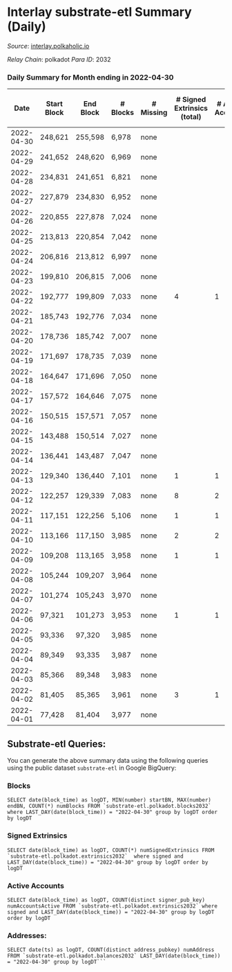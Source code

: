 # Interlay substrate-etl Summary (Daily)

_Source_: [interlay.polkaholic.io](https://interlay.polkaholic.io)

*Relay Chain*: polkadot
*Para ID*: 2032



### Daily Summary for Month ending in 2022-04-30


| Date | Start Block | End Block | # Blocks | # Missing | # Signed Extrinsics (total) | # Active Accounts | # Addresses with Balances | # Events | # Transfers | # XCM Transfers In | # XCM Transfers Out |
| ---- | ----------- | --------- | -------- | --------- | --------------------------- | ----------------- | ------------------------- | -------- | ----------- | ------------------ | ------------------- |
| 2022-04-30 | 248,621 | 255,598 | 6,978 | none  |  |  | 42 | 27,918 |   |   |   |
| 2022-04-29 | 241,652 | 248,620 | 6,969 | none  |  |  | 42 | 27,880 |   |   |   |
| 2022-04-28 | 234,831 | 241,651 | 6,821 | none  |  |  | 42 | 27,288 |   |   |   |
| 2022-04-27 | 227,879 | 234,830 | 6,952 | none  |  |  | 42 | 27,812 |   |   |   |
| 2022-04-26 | 220,855 | 227,878 | 7,024 | none  |  |  | 42 | 28,100 |   |   |   |
| 2022-04-25 | 213,813 | 220,854 | 7,042 | none  |  |  | 42 | 28,172 |   |   |   |
| 2022-04-24 | 206,816 | 213,812 | 6,997 | none  |  |  | 42 | 27,992 |   |   |   |
| 2022-04-23 | 199,810 | 206,815 | 7,006 | none  |  |  | 42 | 28,030 |   |   |   |
| 2022-04-22 | 192,777 | 199,809 | 7,033 | none  | 4 | 1 | 42 | 28,156 | 4 ($20,598,016) |   |   |
| 2022-04-21 | 185,743 | 192,776 | 7,034 | none  |  |  | 38 | 28,140 |   |   |   |
| 2022-04-20 | 178,736 | 185,742 | 7,007 | none  |  |  | 38 | 28,032 |   |   |   |
| 2022-04-19 | 171,697 | 178,735 | 7,039 | none  |  |  | 38 | 28,160 |   |   |   |
| 2022-04-18 | 164,647 | 171,696 | 7,050 | none  |  |  | 38 | 28,204 |   |   |   |
| 2022-04-17 | 157,572 | 164,646 | 7,075 | none  |  |  | 38 | 28,304 |   |   |   |
| 2022-04-16 | 150,515 | 157,571 | 7,057 | none  |  |  | 38 | 28,235 |   |   |   |
| 2022-04-15 | 143,488 | 150,514 | 7,027 | none  |  |  | 38 | 28,112 |   |   |   |
| 2022-04-14 | 136,441 | 143,487 | 7,047 | none  |  |  | 38 | 28,192 |   |   |   |
| 2022-04-13 | 129,340 | 136,440 | 7,101 | none  | 1 | 1 | 38 | 28,413 | 1 ($12,873,760) |   |   |
| 2022-04-12 | 122,257 | 129,339 | 7,083 | none  | 8 | 2 | 37 | 28,352 |   |   |   |
| 2022-04-11 | 117,151 | 122,256 | 5,106 | none  | 1 | 1 | 36 | 20,430 |   |   |   |
| 2022-04-10 | 113,166 | 117,150 | 3,985 | none  | 2 | 2 | 36 | 15,945 |   |   |   |
| 2022-04-09 | 109,208 | 113,165 | 3,958 | none  | 1 | 1 | 34 | 15,835 |   |   |   |
| 2022-04-08 | 105,244 | 109,207 | 3,964 | none  |  |  | 33 | 15,858 |   |   |   |
| 2022-04-07 | 101,274 | 105,243 | 3,970 | none  |  |  | 33 | 15,882 |   |   |   |
| 2022-04-06 | 97,321 | 101,273 | 3,953 | none  | 1 | 1 | 33 | 15,818 |   |   |   |
| 2022-04-05 | 93,336 | 97,320 | 3,985 | none  |  |  | 33 | 15,943 |   |   |   |
| 2022-04-04 | 89,349 | 93,335 | 3,987 | none  |  |  | 33 | 15,950 |   |   |   |
| 2022-04-03 | 85,366 | 89,348 | 3,983 | none  |  |  | 33 | 15,934 |   |   |   |
| 2022-04-02 | 81,405 | 85,365 | 3,961 | none  | 3 | 1 | 33 | 15,849 |   |   |   |
| 2022-04-01 | 77,428 | 81,404 | 3,977 | none  |  |  | 32 | 15,910 |   |   |   |

## Substrate-etl Queries:
You can generate the above summary data using the following queries using the public dataset `substrate-etl` in Google BigQuery:


### Blocks
```
SELECT date(block_time) as logDT, MIN(number) startBN, MAX(number) endBN, COUNT(*) numBlocks FROM `substrate-etl.polkadot.blocks2032`  where LAST_DAY(date(block_time)) = "2022-04-30" group by logDT order by logDT
```


### Signed Extrinsics
```
SELECT date(block_time) as logDT, COUNT(*) numSignedExtrinsics FROM `substrate-etl.polkadot.extrinsics2032`  where signed and LAST_DAY(date(block_time)) = "2022-04-30" group by logDT order by logDT
```


### Active Accounts
```
SELECT date(block_time) as logDT, COUNT(distinct signer_pub_key) numAccountsActive FROM `substrate-etl.polkadot.extrinsics2032` where signed and LAST_DAY(date(block_time)) = "2022-04-30" group by logDT order by logDT
```


### Addresses:
```
SELECT date(ts) as logDT, COUNT(distinct address_pubkey) numAddress FROM `substrate-etl.polkadot.balances2032` LAST_DAY(date(block_time)) = "2022-04-30" group by logDT```

